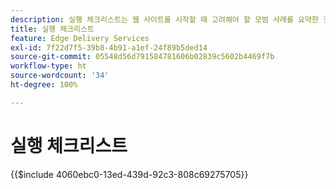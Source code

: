 ```yaml
---
description: 실행 체크리스트는 웹 사이트를 시작할 때 고려해야 할 모범 사례를 요약한 것입니다. 이러한 단계는 일반적으로 모범 사례이지만, Adobe Experience Manager와 관련된 몇 가지 측면이 있습니다.
title: 실행 체크리스트
feature: Edge Delivery Services
exl-id: 7f22d7f5-39b8-4b91-a1ef-24f89b5ded14
source-git-commit: 05548d56d791584781606b02839c5602b4469f7b
workflow-type: ht
source-wordcount: '34'
ht-degree: 100%

---
```


# 실행 체크리스트

{{$include 4060ebc0-13ed-439d-92c3-808c69275705}}
